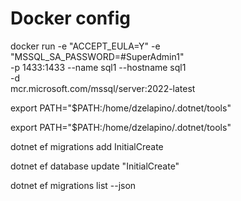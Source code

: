 # Docker config

docker run -e "ACCEPT_EULA=Y" -e "MSSQL_SA_PASSWORD=#SuperAdmin1" \
   -p 1433:1433 --name sql1 --hostname sql1 \
   -d \
   mcr.microsoft.com/mssql/server:2022-latest
   
   
   
export PATH="$PATH:/home/dzelapino/.dotnet/tools"


export PATH="$PATH:/home/dzelapino/.dotnet/tools"


dotnet ef migrations add InitialCreate


dotnet ef database update "InitialCreate"

dotnet ef migrations list --json 
